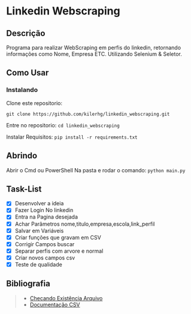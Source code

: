 # Linkedin Webscraping

## Descrição

Programa para realizar WebScraping em perfis do linkedin, retornando informações como Nome, Empresa ETC. Utilizando Selenium & Seletor.

## Como Usar

### Instalando
Clone este repositorio:

```git clone https://github.com/kilerhg/linkedin_webscraping.git```

Entre no repositorio:
```cd linkedin_webscraping```

Instalar Requisitos:
```pip install -r requirements.txt```

## Abrindo

Abrir o Cmd ou PowerShell Na pasta e rodar o comando: ```python main.py```

## Task-List

- [X] Desenvolver a ideia
- [X] Fazer Login No linkedin
- [X] Entra na Pagina desejada
- [X] Achar Parâmetros nome,titulo,empresa,escola,link_perfil
- [X] Salvar em Variáveis
- [X] Criar funções que gravam em CSV
- [X] Corrigir Campos buscar
- [X] Separar perfis com arvore e normal
- [X] Criar novos campos csv
- [X] Teste de qualidade

## Bibliografia

> * [Checando Existência Arquivo](https://linuxize.com/post/python-check-if-file-exists/)
> * [Documentação CSV](https://docs.python.org/3/library/csv.html)
